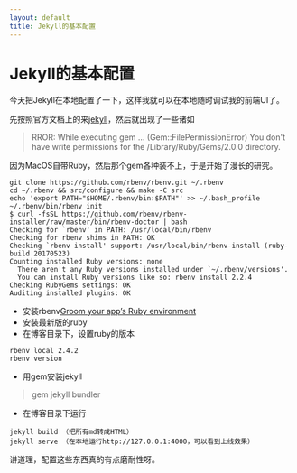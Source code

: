 ```yaml
---
layout: default
title: Jekyll的基本配置
---
```


#  Jekyll的基本配置

今天把Jekyll在本地配置了一下，这样我就可以在本地随时调试我的前端UI了。

先按照官方文档上的来[jekyll](http://jekyllcn.com/)，然后就出现了一些诸如

> RROR: While executing gem ... (Gem::FilePermissionError) You don't have write permissions for the /Library/Ruby/Gems/2.0.0 directory.

因为MacOS自带Ruby，然后那个gem各种装不上，于是开始了漫长的研究。
	
>
	git clone https://github.com/rbenv/rbenv.git ~/.rbenv
	cd ~/.rbenv && src/configure && make -C src
	echo 'export PATH="$HOME/.rbenv/bin:$PATH"' >> ~/.bash_profile
	~/.rbenv/bin/rbenv init
	$ curl -fsSL https://github.com/rbenv/rbenv-installer/raw/master/bin/rbenv-doctor | bash
	Checking for `rbenv' in PATH: /usr/local/bin/rbenv
	Checking for rbenv shims in PATH: OK
	Checking `rbenv install' support: /usr/local/bin/rbenv-install (ruby-build 20170523)
	Counting installed Ruby versions: none
	  There aren't any Ruby versions installed under `~/.rbenv/versions'.
	  You can install Ruby versions like so: rbenv install 2.2.4
	Checking RubyGems settings: OK
	Auditing installed plugins: OK


* 安装rbenv[Groom your app’s Ruby environment](https://github.com/rbenv/rbenv)</br>
* 安装最新版的ruby
* 在博客目录下，设置ruby的版本

> 
	rbenv local 2.4.2
	rbenv version

* 用gem安装jekyll

> gem jekyll bundler

* 在博客目录下运行

> 
	jekyll build （把所有md转成HTML）
	jekyll serve （在本地运行http://127.0.0.1:4000，可以看到上线效果）



讲道理，配置这些东西真的有点磨耐性呀。
